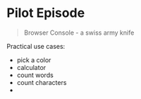 # Pilot Episode

> Browser Console - a swiss army knife

Practical use cases:

- pick a color
- calculator
- count words
- count characters
- 









